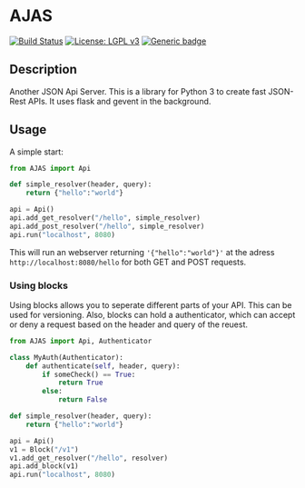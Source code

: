 # AJAS
[![Build Status](https://travis-ci.org/swip3798/AJAS.svg?branch=master)](https://travis-ci.org/swip3798/AJAS)
[![License: LGPL v3](https://img.shields.io/badge/License-LGPL%20v3-blue.svg)](https://www.gnu.org/licenses/lgpl-3.0)
[![Generic badge](https://img.shields.io/badge/Python%20Version-3.x-green.svg)]()
## Description  
Another JSON Api Server. This is a library for Python 3 to create fast JSON-Rest APIs. It uses flask and gevent in the background.
## Usage
A simple start:
```python
from AJAS import Api

def simple_resolver(header, query):
    return {"hello":"world"}

api = Api()
api.add_get_resolver("/hello", simple_resolver)
api.add_post_resolver("/hello", simple_resolver)
api.run("localhost", 8080)
```
This will run an webserver returning `'{"hello":"world"}'` at the adress `http://localhost:8080/hello` for both GET and POST requests.

### Using blocks
Using blocks allows you to seperate different parts of your API. This can be used for versioning. Also, blocks can hold a authenticator, which can accept or deny a request based on the header and query of the reuest.

```python
from AJAS import Api, Authenticator

class MyAuth(Authenticator):
    def authenticate(self, header, query):
        if someCheck() == True:
            return True
        else:
            return False

def simple_resolver(header, query):
    return {"hello":"world"}

api = Api()
v1 = Block("/v1")
v1.add_get_resolver("/hello", resolver)
api.add_block(v1)
api.run("localhost", 8080)
```
